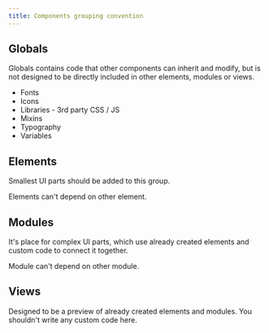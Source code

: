 ```yaml
---
title: Components grouping convention
---
```


## Globals
Globals contains code that other components can inherit and modify, but is not designed to be directly included in other elements, modules or views.
* Fonts
* Icons
* Libraries - 3rd party CSS / JS
* Mixins
* Typography
* Variables

## Elements
Smallest UI parts should be added to this group.

Elements can't depend on other element.

## Modules
It's place for complex UI parts, which use already created elements and custom code to connect it together.

Module can't depend on other module.

## Views
Designed to be a preview of already created elements and modules. You shouldn't write any custom code here.
